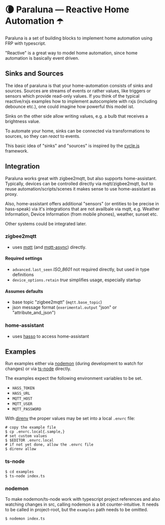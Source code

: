# 🌘 Paraluna — Reactive Home Automation ☂️

Paraluna is a set of building blocks to implement home automation using FRP with typescript.

"Reactive" is a great way to model home automation, since home automation is basically event driven.

## Sinks and Sources

The idea of paraluna is that your home-automation consists of sinks and sources. Sources are streams of events or rather values, like triggers or sensors which provide read-only values. 
If you think of the typical reactive/rxjs examples how to implement autocomplete with rxjs (including debounce etc.), one could imagine how powerful this model ist.

Sinks on the other side allow writing values, e.g. a bulb that receives a brightness value.

To automate your home, sinks can be connected via transformations to sources, so they can *react* to events.

This basic idea of "sinks" and "sources" is inspired by the [cycle.js](https://cycle.js.org/) framework.                   

## Integration

Paraluna works great with zigbee2mqtt, but also supports home-assistant. 
Typically, devices can be controlled directly via mqtt/zigbee2mqtt, but to reuse automation/scripts/scenes it makes sense
to use home-assistant as proxy.

Also, home-assistant offers additional "sensors" (or entities to be precise in hass-speak) via it's integrations that are not availbale via mqtt, e.g. Weather Information, Device Information (from mobile phones), weather, sunset etc.

Other systems could be integrated later.

### zigbee2mqtt

- uses [mqtt](https://www.npmjs.com/package/mqtt) (and [mqtt-async](https://github.com/mqttjs/async-mqtt)) directly.

#### Required settings

- `advanced.last_seen` *ISO_8601* not required directly, but used in type definitions
- `device_options.retain` *true* simplifies usage, especially startup
  
#### Assumes defaults 

- base topic "zigbee2mqtt" (`mqtt.base_topic`)
- json message format (`exerimental.output` "json" or "attribute_and_json")

### home-assistant

- uses [hasso](https://github.com/elmarx/hasso) to access home-assistant

## Examples

Run examples either via [nodemon](https://www.npmjs.com/package/nodemon) (during development to watch for changes) or via [ts-node](https://www.npmjs.com/package/ts-node) directly.

The examples expect the following environment variables to be set.

- `HASS_TOKEN`
- `HASS_URL`
- `MQTT_HOST`
- `MQTT_USER`
- `MQTT_PASSWORD`

With [direnv](https://direnv.net/) the proper values may be set into a local `.envrc` file:

```shell
# copy the example file
$ cp .envrc.local{.sample,}
# set custom values
$ $EDITOR .envrc.local
# if not yet done, allow the .envrc file
$ direnv allow
```

### ts-node

```shell
$ cd examples
$ ts-node index.ts
```

### nodemon

To make nodemon/ts-node work with typescript project references and also watching changes in src, calling nodemon is a bit counter-intuitive. It needs to be called in project-root, but the `examples` path needs to be omitted.

```shell
$ nodemon index.ts
```
